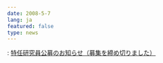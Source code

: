 ```yaml
---
date: 2008-5-7
lang: ja
featured: false
type: news
---
```

: <a href="./2008/koubo20080507.pdf">特任研究員公募のお知らせ（募集を締め切りました）</a>
